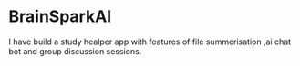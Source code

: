 # BrainSparkAI
I have build a study healper app with features of file summerisation ,ai chat bot and group discussion sessions.
